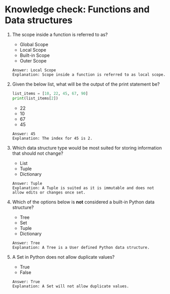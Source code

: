 # Knowledge check: Functions and Data structures

1. The scope inside a function is referred to as?
   - Global Scope
   - Local Scope
   - Built-in Scope
   - Outer Scope
   ```
   Answer: Local Scope
   Explanation: Scope inside a function is referred to as local scope.
   ```

2. Given the below list, what will be the output of the print statement be?
   ```python
   list_items = [10, 22, 45, 67, 90]
   print(list_items[2])
   ```
   - 22
   - 10
   - 67
   - 45
   ```
   Answer: 45
   Explanation: The index for 45 is 2.
   ```

3. Which data structure type would be most suited for storing information that should not change?
   - List
   - Tuple
   - Dictionary
   ```
   Answer: Tuple
   Explanation: A Tuple is suited as it is immutable and does not allow edits or changes once set.
   ```

4. Which of the options below is __not__ considered a built-in Python data structure?
   - Tree
   - Set
   - Tuple
   - Dictionary
   ```
   Answer: Tree
   Explanation: A Tree is a User defined Python data structure.
   ```

5. A Set in Python does not allow duplicate values?
   - True
   - False
   ```
   Answer: True
   Explanation: A Set will not allow duplicate values.
   ```
